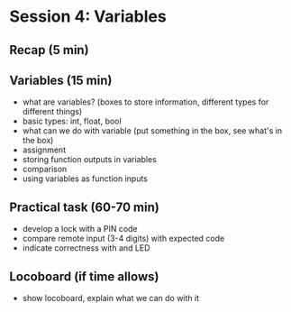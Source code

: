 # Session 4: Variables

## Recap (5 min)

## Variables (15 min)

- what are variables? (boxes to store information, different types for different things)
- basic types: int, float, bool
- what can we do with variable (put something in the box, see what's in the box)
- assignment
- storing function outputs in variables
- comparison
- using variables as function inputs

## Practical task (60-70 min)

- develop a lock with a PIN code
- compare remote input (3-4 digits) with expected code
- indicate correctness with and LED

## Locoboard (if time allows)

- show locoboard, explain what we can do with it
